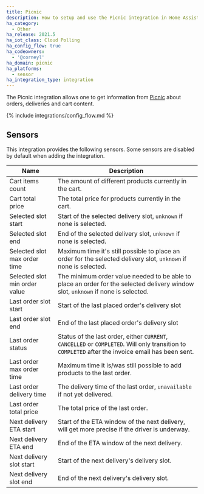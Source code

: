 ```yaml
---
title: Picnic
description: How to setup and use the Picnic integration in Home Assistant.
ha_category:
  - Other
ha_release: 2021.5
ha_iot_class: Cloud Polling
ha_config_flow: true
ha_codeowners:
  - '@corneyl'
ha_domain: picnic
ha_platforms:
  - sensor
ha_integration_type: integration
---
```


The Picnic integration allows one to get information from [Picnic](https://picnic.app) about orders, deliveries and cart content.

{% include integrations/config_flow.md %}

## Sensors

This integration provides the following sensors. Some sensors are disabled by default when adding the integration.

| Name                           | Description                                                                                                                                         |
| ------------------------------ | --------------------------------------------------------------------------------------------------------------------------------------------------- |
| Cart items count               | The amount of different products currently in the cart.                                                                                             |
| Cart total price               | The total price for products currently in the cart.                                                                                                 |
| Selected slot start            | Start of the selected delivery slot, `unknown` if none is selected.                                                                             |
| Selected slot end              | End of the selected delivery slot, `unknown` if none is selected.                                                                               |
| Selected slot max order time   | Maximum time it's still possible to place an order for the selected delivery slot, `unknown` if none is selected.                               |
| Selected slot min order value  | The minimum order value needed to be able to place an order for the selected delivery window slot, `unknown` if none is selected.               |
| Last order slot start          | Start of the last placed order's delivery slot                                                                                                      |
| Last order slot end            | End of the last placed order's delivery slot                                                                                                        |
| Last order status              | Status of the last order, either `CURRENT`, `CANCELLED` or `COMPLETED`. Will only transition to `COMPLETED` after the invoice email has been sent.  |
| Last order max order time      | Maximum time it is/was still possible to add products to the last order. |
| Last order delivery time       | The delivery time of the last order, `unavailable` if not yet delivered. |
| Last order total price         | The total price of the last order. |
| Next delivery ETA start        | Start of the ETA window of the next delivery, will get more precise if the driver is underway. |
| Next delivery ETA end          | End of the ETA window of the next delivery. |
| Next delivery slot start       | Start of the next delivery's delivery slot. |
| Next delivery slot end         | End of the next delivery's delivery slot. |
